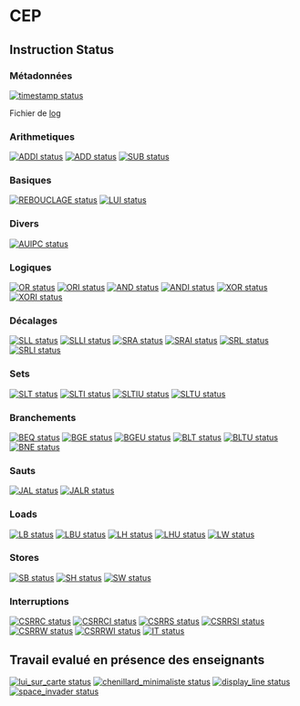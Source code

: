 # CEP

## Instruction Status

### Métadonnées

[![timestamp status](https://CEP_Deploy.pages.ensimag.fr/CEP_Projet_G1_2022_2023/Eval/dhouibw_thiongam_eval//timestamp.svg)](https://CEP_Deploy.pages.ensimag.fr/CEP_Projet_G1_2022_2023/Eval/dhouibw_thiongam_eval//timestamp.svg)

Fichier de [log](https://CEP_Deploy.pages.ensimag.fr/CEP_Projet_G1_2022_2023/Eval/dhouibw_thiongam_eval//log.txt)
### Arithmetiques

[![ADDI status](https://CEP_Deploy.pages.ensimag.fr/CEP_Projet_G1_2022_2023/Eval/dhouibw_thiongam_eval//ADDI.svg)](https://CEP_Deploy.pages.ensimag.fr/CEP_Projet_G1_2022_2023/Eval/dhouibw_thiongam_eval//ADDI.svg)
[![ADD status](https://CEP_Deploy.pages.ensimag.fr/CEP_Projet_G1_2022_2023/Eval/dhouibw_thiongam_eval//ADD.svg)](https://CEP_Deploy.pages.ensimag.fr/CEP_Projet_G1_2022_2023/Eval/dhouibw_thiongam_eval//ADD.svg)
[![SUB status](https://CEP_Deploy.pages.ensimag.fr/CEP_Projet_G1_2022_2023/Eval/dhouibw_thiongam_eval//SUB.svg)](https://CEP_Deploy.pages.ensimag.fr/CEP_Projet_G1_2022_2023/Eval/dhouibw_thiongam_eval//SUB.svg)
### Basiques

[![REBOUCLAGE status](https://CEP_Deploy.pages.ensimag.fr/CEP_Projet_G1_2022_2023/Eval/dhouibw_thiongam_eval//REBOUCLAGE.svg)](https://CEP_Deploy.pages.ensimag.fr/CEP_Projet_G1_2022_2023/Eval/dhouibw_thiongam_eval//REBOUCLAGE.svg)
[![LUI status](https://CEP_Deploy.pages.ensimag.fr/CEP_Projet_G1_2022_2023/Eval/dhouibw_thiongam_eval//LUI.svg)](https://CEP_Deploy.pages.ensimag.fr/CEP_Projet_G1_2022_2023/Eval/dhouibw_thiongam_eval//LUI.svg)
### Divers

[![AUIPC status](https://CEP_Deploy.pages.ensimag.fr/CEP_Projet_G1_2022_2023/Eval/dhouibw_thiongam_eval//AUIPC.svg)](https://CEP_Deploy.pages.ensimag.fr/CEP_Projet_G1_2022_2023/Eval/dhouibw_thiongam_eval//AUIPC.svg)
### Logiques

[![OR status](https://CEP_Deploy.pages.ensimag.fr/CEP_Projet_G1_2022_2023/Eval/dhouibw_thiongam_eval//OR.svg)](https://CEP_Deploy.pages.ensimag.fr/CEP_Projet_G1_2022_2023/Eval/dhouibw_thiongam_eval//OR.svg)
[![ORI status](https://CEP_Deploy.pages.ensimag.fr/CEP_Projet_G1_2022_2023/Eval/dhouibw_thiongam_eval//ORI.svg)](https://CEP_Deploy.pages.ensimag.fr/CEP_Projet_G1_2022_2023/Eval/dhouibw_thiongam_eval//ORI.svg)
[![AND status](https://CEP_Deploy.pages.ensimag.fr/CEP_Projet_G1_2022_2023/Eval/dhouibw_thiongam_eval//AND.svg)](https://CEP_Deploy.pages.ensimag.fr/CEP_Projet_G1_2022_2023/Eval/dhouibw_thiongam_eval//AND.svg)
[![ANDI status](https://CEP_Deploy.pages.ensimag.fr/CEP_Projet_G1_2022_2023/Eval/dhouibw_thiongam_eval//ANDI.svg)](https://CEP_Deploy.pages.ensimag.fr/CEP_Projet_G1_2022_2023/Eval/dhouibw_thiongam_eval//ANDI.svg)
[![XOR status](https://CEP_Deploy.pages.ensimag.fr/CEP_Projet_G1_2022_2023/Eval/dhouibw_thiongam_eval//XOR.svg)](https://CEP_Deploy.pages.ensimag.fr/CEP_Projet_G1_2022_2023/Eval/dhouibw_thiongam_eval//XOR.svg)
[![XORI status](https://CEP_Deploy.pages.ensimag.fr/CEP_Projet_G1_2022_2023/Eval/dhouibw_thiongam_eval//XORI.svg)](https://CEP_Deploy.pages.ensimag.fr/CEP_Projet_G1_2022_2023/Eval/dhouibw_thiongam_eval//XORI.svg)
### Décalages

[![SLL status](https://CEP_Deploy.pages.ensimag.fr/CEP_Projet_G1_2022_2023/Eval/dhouibw_thiongam_eval//SLL.svg)](https://CEP_Deploy.pages.ensimag.fr/CEP_Projet_G1_2022_2023/Eval/dhouibw_thiongam_eval//SLL.svg)
[![SLLI status](https://CEP_Deploy.pages.ensimag.fr/CEP_Projet_G1_2022_2023/Eval/dhouibw_thiongam_eval//SLLI.svg)](https://CEP_Deploy.pages.ensimag.fr/CEP_Projet_G1_2022_2023/Eval/dhouibw_thiongam_eval//SLLI.svg)
[![SRA status](https://CEP_Deploy.pages.ensimag.fr/CEP_Projet_G1_2022_2023/Eval/dhouibw_thiongam_eval//SRA.svg)](https://CEP_Deploy.pages.ensimag.fr/CEP_Projet_G1_2022_2023/Eval/dhouibw_thiongam_eval//SRA.svg)
[![SRAI status](https://CEP_Deploy.pages.ensimag.fr/CEP_Projet_G1_2022_2023/Eval/dhouibw_thiongam_eval//SRAI.svg)](https://CEP_Deploy.pages.ensimag.fr/CEP_Projet_G1_2022_2023/Eval/dhouibw_thiongam_eval//SRAI.svg)
[![SRL status](https://CEP_Deploy.pages.ensimag.fr/CEP_Projet_G1_2022_2023/Eval/dhouibw_thiongam_eval//SRL.svg)](https://CEP_Deploy.pages.ensimag.fr/CEP_Projet_G1_2022_2023/Eval/dhouibw_thiongam_eval//SRL.svg)
[![SRLI status](https://CEP_Deploy.pages.ensimag.fr/CEP_Projet_G1_2022_2023/Eval/dhouibw_thiongam_eval//SRLI.svg)](https://CEP_Deploy.pages.ensimag.fr/CEP_Projet_G1_2022_2023/Eval/dhouibw_thiongam_eval//SRLI.svg)
### Sets

[![SLT status](https://CEP_Deploy.pages.ensimag.fr/CEP_Projet_G1_2022_2023/Eval/dhouibw_thiongam_eval//SLT.svg)](https://CEP_Deploy.pages.ensimag.fr/CEP_Projet_G1_2022_2023/Eval/dhouibw_thiongam_eval//SLT.svg)
[![SLTI status](https://CEP_Deploy.pages.ensimag.fr/CEP_Projet_G1_2022_2023/Eval/dhouibw_thiongam_eval//SLTI.svg)](https://CEP_Deploy.pages.ensimag.fr/CEP_Projet_G1_2022_2023/Eval/dhouibw_thiongam_eval//SLTI.svg)
[![SLTIU status](https://CEP_Deploy.pages.ensimag.fr/CEP_Projet_G1_2022_2023/Eval/dhouibw_thiongam_eval//SLTIU.svg)](https://CEP_Deploy.pages.ensimag.fr/CEP_Projet_G1_2022_2023/Eval/dhouibw_thiongam_eval//SLTIU.svg)
[![SLTU status](https://CEP_Deploy.pages.ensimag.fr/CEP_Projet_G1_2022_2023/Eval/dhouibw_thiongam_eval//SLTU.svg)](https://CEP_Deploy.pages.ensimag.fr/CEP_Projet_G1_2022_2023/Eval/dhouibw_thiongam_eval//SLTU.svg)
### Branchements

[![BEQ status](https://CEP_Deploy.pages.ensimag.fr/CEP_Projet_G1_2022_2023/Eval/dhouibw_thiongam_eval//BEQ.svg)](https://CEP_Deploy.pages.ensimag.fr/CEP_Projet_G1_2022_2023/Eval/dhouibw_thiongam_eval//BEQ.svg)
[![BGE status](https://CEP_Deploy.pages.ensimag.fr/CEP_Projet_G1_2022_2023/Eval/dhouibw_thiongam_eval//BGE.svg)](https://CEP_Deploy.pages.ensimag.fr/CEP_Projet_G1_2022_2023/Eval/dhouibw_thiongam_eval//BGE.svg)
[![BGEU status](https://CEP_Deploy.pages.ensimag.fr/CEP_Projet_G1_2022_2023/Eval/dhouibw_thiongam_eval//BGEU.svg)](https://CEP_Deploy.pages.ensimag.fr/CEP_Projet_G1_2022_2023/Eval/dhouibw_thiongam_eval//BGEU.svg)
[![BLT status](https://CEP_Deploy.pages.ensimag.fr/CEP_Projet_G1_2022_2023/Eval/dhouibw_thiongam_eval//BLT.svg)](https://CEP_Deploy.pages.ensimag.fr/CEP_Projet_G1_2022_2023/Eval/dhouibw_thiongam_eval//BLT.svg)
[![BLTU status](https://CEP_Deploy.pages.ensimag.fr/CEP_Projet_G1_2022_2023/Eval/dhouibw_thiongam_eval//BLTU.svg)](https://CEP_Deploy.pages.ensimag.fr/CEP_Projet_G1_2022_2023/Eval/dhouibw_thiongam_eval//BLTU.svg)
[![BNE status](https://CEP_Deploy.pages.ensimag.fr/CEP_Projet_G1_2022_2023/Eval/dhouibw_thiongam_eval//BNE.svg)](https://CEP_Deploy.pages.ensimag.fr/CEP_Projet_G1_2022_2023/Eval/dhouibw_thiongam_eval//BNE.svg)
### Sauts

[![JAL status](https://CEP_Deploy.pages.ensimag.fr/CEP_Projet_G1_2022_2023/Eval/dhouibw_thiongam_eval//JAL.svg)](https://CEP_Deploy.pages.ensimag.fr/CEP_Projet_G1_2022_2023/Eval/dhouibw_thiongam_eval//JAL.svg)
[![JALR status](https://CEP_Deploy.pages.ensimag.fr/CEP_Projet_G1_2022_2023/Eval/dhouibw_thiongam_eval//JALR.svg)](https://CEP_Deploy.pages.ensimag.fr/CEP_Projet_G1_2022_2023/Eval/dhouibw_thiongam_eval//JALR.svg)
### Loads

[![LB status](https://CEP_Deploy.pages.ensimag.fr/CEP_Projet_G1_2022_2023/Eval/dhouibw_thiongam_eval//LB.svg)](https://CEP_Deploy.pages.ensimag.fr/CEP_Projet_G1_2022_2023/Eval/dhouibw_thiongam_eval//LB.svg)
[![LBU status](https://CEP_Deploy.pages.ensimag.fr/CEP_Projet_G1_2022_2023/Eval/dhouibw_thiongam_eval//LBU.svg)](https://CEP_Deploy.pages.ensimag.fr/CEP_Projet_G1_2022_2023/Eval/dhouibw_thiongam_eval//LBU.svg)
[![LH status](https://CEP_Deploy.pages.ensimag.fr/CEP_Projet_G1_2022_2023/Eval/dhouibw_thiongam_eval//LH.svg)](https://CEP_Deploy.pages.ensimag.fr/CEP_Projet_G1_2022_2023/Eval/dhouibw_thiongam_eval//LH.svg)
[![LHU status](https://CEP_Deploy.pages.ensimag.fr/CEP_Projet_G1_2022_2023/Eval/dhouibw_thiongam_eval//LHU.svg)](https://CEP_Deploy.pages.ensimag.fr/CEP_Projet_G1_2022_2023/Eval/dhouibw_thiongam_eval//LHU.svg)
[![LW status](https://CEP_Deploy.pages.ensimag.fr/CEP_Projet_G1_2022_2023/Eval/dhouibw_thiongam_eval//LW.svg)](https://CEP_Deploy.pages.ensimag.fr/CEP_Projet_G1_2022_2023/Eval/dhouibw_thiongam_eval//LW.svg)
### Stores

[![SB status](https://CEP_Deploy.pages.ensimag.fr/CEP_Projet_G1_2022_2023/Eval/dhouibw_thiongam_eval//SB.svg)](https://CEP_Deploy.pages.ensimag.fr/CEP_Projet_G1_2022_2023/Eval/dhouibw_thiongam_eval//SB.svg)
[![SH status](https://CEP_Deploy.pages.ensimag.fr/CEP_Projet_G1_2022_2023/Eval/dhouibw_thiongam_eval//SH.svg)](https://CEP_Deploy.pages.ensimag.fr/CEP_Projet_G1_2022_2023/Eval/dhouibw_thiongam_eval//SH.svg)
[![SW status](https://CEP_Deploy.pages.ensimag.fr/CEP_Projet_G1_2022_2023/Eval/dhouibw_thiongam_eval//SW.svg)](https://CEP_Deploy.pages.ensimag.fr/CEP_Projet_G1_2022_2023/Eval/dhouibw_thiongam_eval//SW.svg)
### Interruptions

[![CSRRC status](https://CEP_Deploy.pages.ensimag.fr/CEP_Projet_G1_2022_2023/Eval/dhouibw_thiongam_eval//CSRRC.svg)](https://CEP_Deploy.pages.ensimag.fr/CEP_Projet_G1_2022_2023/Eval/dhouibw_thiongam_eval//CSRRC.svg)
[![CSRRCI status](https://CEP_Deploy.pages.ensimag.fr/CEP_Projet_G1_2022_2023/Eval/dhouibw_thiongam_eval//CSRRCI.svg)](https://CEP_Deploy.pages.ensimag.fr/CEP_Projet_G1_2022_2023/Eval/dhouibw_thiongam_eval//CSRRCI.svg)
[![CSRRS status](https://CEP_Deploy.pages.ensimag.fr/CEP_Projet_G1_2022_2023/Eval/dhouibw_thiongam_eval//CSRRS.svg)](https://CEP_Deploy.pages.ensimag.fr/CEP_Projet_G1_2022_2023/Eval/dhouibw_thiongam_eval//CSRRS.svg)
[![CSRRSI status](https://CEP_Deploy.pages.ensimag.fr/CEP_Projet_G1_2022_2023/Eval/dhouibw_thiongam_eval//CSRRSI.svg)](https://CEP_Deploy.pages.ensimag.fr/CEP_Projet_G1_2022_2023/Eval/dhouibw_thiongam_eval//CSRRSI.svg)
[![CSRRW status](https://CEP_Deploy.pages.ensimag.fr/CEP_Projet_G1_2022_2023/Eval/dhouibw_thiongam_eval//CSRRW.svg)](https://CEP_Deploy.pages.ensimag.fr/CEP_Projet_G1_2022_2023/Eval/dhouibw_thiongam_eval//CSRRW.svg)
[![CSRRWI status](https://CEP_Deploy.pages.ensimag.fr/CEP_Projet_G1_2022_2023/Eval/dhouibw_thiongam_eval//CSRRWI.svg)](https://CEP_Deploy.pages.ensimag.fr/CEP_Projet_G1_2022_2023/Eval/dhouibw_thiongam_eval//CSRRWI.svg)
[![IT status](https://CEP_Deploy.pages.ensimag.fr/CEP_Projet_G1_2022_2023/Eval/dhouibw_thiongam_eval//IT.svg)](https://CEP_Deploy.pages.ensimag.fr/CEP_Projet_G1_2022_2023/Eval/dhouibw_thiongam_eval//IT.svg)

## Travail evalué en présence des enseignants

[![lui_sur_carte status](https://CEP_Deploy.pages.ensimag.fr/CEP_Projet_G1_2022_2023/overview/manual/lui_sur_carte_dhouibw_thiongam.svg)](https://CEP_Deploy.pages.ensimag.fr/CEP_Projet_G1_2022_2023/overview/manual/lui_sur_carte_dhouibw_thiongam.svg)
[![chenillard_minimaliste status](https://CEP_Deploy.pages.ensimag.fr/CEP_Projet_G1_2022_2023/overview/manual/chenillard_minimaliste_dhouibw_thiongam.svg)](https://CEP_Deploy.pages.ensimag.fr/CEP_Projet_G1_2022_2023/overview/manual/chenillard_minimaliste_dhouibw_thiongam.svg)
[![display_line status](https://CEP_Deploy.pages.ensimag.fr/CEP_Projet_G1_2022_2023/overview/manual/display_line_dhouibw_thiongam.svg)](https://CEP_Deploy.pages.ensimag.fr/CEP_Projet_G1_2022_2023/overview/manual/display_line_dhouibw_thiongam.svg)
[![space_invader status](https://CEP_Deploy.pages.ensimag.fr/CEP_Projet_G1_2022_2023/overview/manual/space_invader_dhouibw_thiongam.svg)](https://CEP_Deploy.pages.ensimag.fr/CEP_Projet_G1_2022_2023/overview/manual/space_invader_dhouibw_thiongam.svg)

